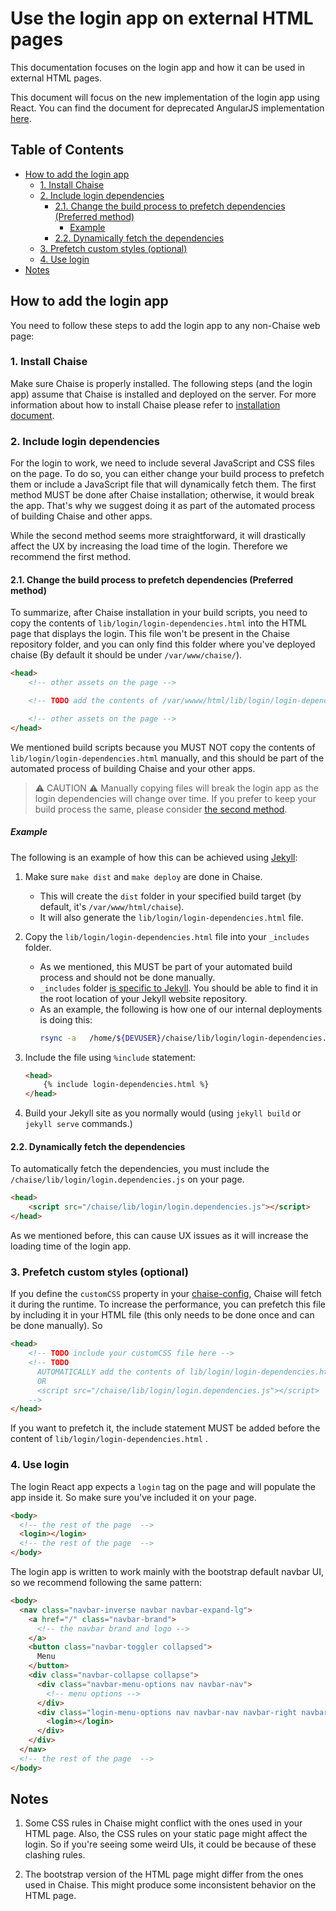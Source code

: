 # Use the login app on external HTML pages

This documentation focuses on the login app and how it can be used in external HTML pages.

This document will focus on the new implementation of the login app using React. You can find the document for deprecated AngularJS implementation [here](https://github.com/informatics-isi-edu/chaise/blob/master/docs/user-docs/login-app-deprecated.md).

## Table of Contents

* [How to add the login app](#how-to-add-the-login-app)
  + [1. Install Chaise](#1-install-chaise)
  + [2. Include login dependencies](#2-include-login-dependencies)
    - [2.1. Change the build process to prefetch dependencies (Preferred method)](#21-change-the-build-process-to-prefetch-dependencies-preferred-method)
      * [Example](#example)
    - [2.2. Dynamically fetch the dependencies](#22-dynamically-fetch-the-dependencies)
  + [3. Prefetch custom styles (optional)](#3-prefetch-custom-styles-optional)
  + [4. Use login](#4-use-login)
* [Notes](#notes)


## How to add the login app

You need to follow these steps to add the login app to any non-Chaise web page:

### 1. Install Chaise

Make sure Chaise is properly installed. The following steps (and the login app) assume that Chaise is installed and deployed on the server. For more information about how to install Chaise please refer to [installation document](installation.md).

### 2. Include login dependencies

For the login to work, we need to include several JavaScript and CSS files on the page. To do so, you can either change your build process to prefetch them or include a JavaScript file that will dynamically fetch them. The first method MUST be done after Chaise installation; otherwise, it would break the app. That's why we suggest doing it as part of the automated process of building Chaise and other apps.

While the second method seems more straightforward, it will drastically affect the UX by increasing the load time of the login. Therefore we recommend the first method.

#### 2.1. Change the build process to prefetch dependencies (Preferred method)

To summarize, after Chaise installation in your build scripts, you need to copy the contents of `lib/login/login-dependencies.html` into the HTML page that displays the login. This file won't be present in the Chaise repository folder, and you can only find this folder where you've deployed chaise (By default it should be under `/var/www/chaise/`).

```html
<head>
    <!-- other assets on the page -->

    <!-- TODO add the contents of /var/wwww/html/lib/login/login-dependencies.html here -->

    <!-- other assets on the page -->
</head>
```
We mentioned build scripts because you MUST NOT copy the contents of `lib/login/login-dependencies.html` manually, and this should be part of the automated process of building Chaise and your other apps.

> :warning: CAUTION :warning: Manually copying files will break the login app as the login dependencies will change over time. If you prefer to keep your build process the same, please consider [the second method](#22-dynamically-fetch-the-dependencies).

##### Example
The following is an example of how this can be achieved using [Jekyll](https://jekyllrb.com):

1. Make sure `make dist` and `make deploy` are done in Chaise.
    - This will create the `dist` folder in your specified build target (by default, it's `/var/www/html/chaise`).
    - It will also generate the `lib/login/login-dependencies.html` file.

2. Copy the `lib/login/login-dependencies.html` file into your `_includes` folder.
    - As we mentioned, this MUST be part of your automated build process and should not be done manually.
    - `_includes` folder [is specific to Jekyll](https://jekyllrb.com/docs/includes/). You should be able to find it in the root location of your Jekyll website repository.
    - As an example, the following is how one of our internal deployments is doing this:
      ```sh
      rsync -a   /home/${DEVUSER}/chaise/lib/login/login-dependencies.html   /home/${DEVUSER}/facebase-www/www/_includes/.
      ```

3. Include the file using `%include` statement:
    ```html
    <head>
        {% include login-dependencies.html %}
    </head>
    ```

4. Build your Jekyll site as you normally would (using `jekyll build` or `jekyll serve` commands.)

#### 2.2. Dynamically fetch the dependencies

To automatically fetch the dependencies, you must include the `/chaise/lib/login/login.dependencies.js` on your page.

```html
<head>
    <script src="/chaise/lib/login/login.dependencies.js"></script>
</head>
```

As we mentioned before, this can cause UX issues as it will increase the loading time of the login app.

### 3. Prefetch custom styles (optional)

If you define the `customCSS` property in your [chaise-config](chaise-config.md), Chaise will fetch it during the runtime. To increase the performance, you can prefetch this file by including it in your HTML file (this only needs to be done once and can be done manually). So

```html
<head>
    <!-- TODO include your customCSS file here -->
    <!-- TODO
      AUTOMATICALLY add the contents of lib/login/login-dependencies.html here
      OR
      <script src="/chaise/lib/login/login.dependencies.js"></script>
    -->
</head>
```
If you want to prefetch it, the include statement MUST be added before the content of `lib/login/login-dependencies.html` .

### 4. Use login

The login React app expects a `login` tag on the page and will populate the app inside it. So make sure you've included it on your page.

```html
<body>
  <!-- the rest of the page  -->
  <login></login>
  <!-- the rest of the page  -->
</body>
```

The login app is written to work mainly with the bootstrap default navbar UI, so we recommend following the same pattern:
```html
<body>
  <nav class="navbar-inverse navbar navbar-expand-lg">
    <a href="/" class="navbar-brand">
      <!-- the navbar brand and logo -->
    </a>
    <button class="navbar-toggler collapsed">
      Menu
    </button>
    <div class="navbar-collapse collapse">
      <div class="navbar-menu-options nav navbar-nav">
        <!-- menu options -->
      </div>
      <div class="login-menu-options nav navbar-nav navbar-right navbar-nav">
        <login></login>
      </div>
    </div>
  </nav>
  <!-- the rest of the page  -->
</body>
```

## Notes

1. Some CSS rules in Chaise might conflict with the ones used in your HTML page. Also, the CSS rules on your static page might affect the login. So if you're seeing some weird UIs, it could be because of these clashing rules.

2. The bootstrap version of the HTML page might differ from the ones used in Chaise. This might produce some inconsistent behavior on the HTML page.
